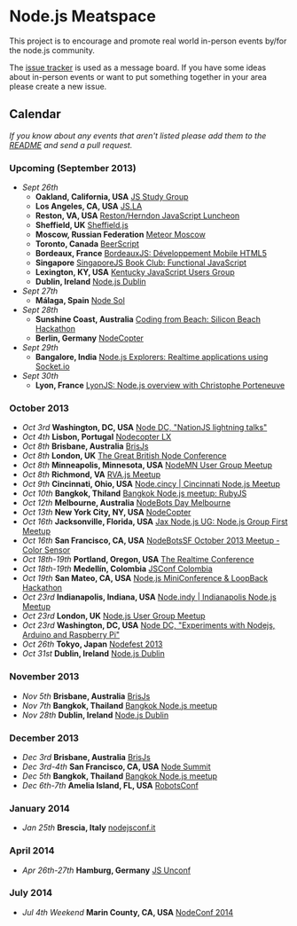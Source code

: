 Node.js Meatspace
==============

This project is to encourage and promote real world in-person events by/for the node.js community.

The [issue tracker](https://github.com/mikeal/node-meatspace/issues) is used as a message board. If you have some ideas about in-person events or want to put something together in your area please create a new issue.

## Calendar

*If you know about any events that aren't listed please add them to the [README](https://github.com/mikeal/node-meatspace/blob/gh-pages/README.md) and send a pull request.*

### Upcoming (September 2013)

* *Sept 26th*
  * **Oakland, California, USA** [JS Study Group](http://www.meetup.com/EBJavaScript/events/139340362/)
  * **Los Angeles, CA, USA** [JS.LA](http://js.la)
  * **Reston, VA, USA** [Reston/Herndon JavaScript Luncheon](http://www.meetup.com/Reston-Herndon-JavaScript-Luncheon/events/138318292/)
  * **Sheffield, UK** [Sheffield.js](http://www.meetup.com/Sheffield-js/events/137475172/)
  * **Moscow, Russian Federation** [Meteor Moscow](http://www.meetup.com/Meteor-Moscow/events/112063592/)
  * **Toronto, Canada** [BeerScript](http://www.meetup.com/torontojs/events/136914932/)
  * **Bordeaux, France** [BordeauxJS: Développement Mobile HTML5](http://www.meetup.com/BordeauxJS/events/137641142/)
  * **Singapore** [SingaporeJS Book Club: Functional JavaScript](http://www.meetup.com/Singapore-JS/events/139413902/)
  * **Lexington, KY, USA** [Kentucky JavaScript Users Group](http://www.meetup.com/Kentucky-JavaScript-Users-Group/events/141287282/)
  * **Dublin, Ireland** [Node.js Dublin](http://www.nodejsdublin.com/)
* *Sept 27th*
  * **Málaga, Spain** [Node Sol](http://www.meetup.com/Node-Sol/events/138893332/)
* *Sept 28th*
  * **Sunshine Coast, Australia** [Coding from Beach: Silicon Beach Hackathon](http://www.meetup.com/Coding-from-Beach/events/139148792/)
  * **Berlin, Germany** [NodeCopter](http://nodecopter.com/)
* *Sept 29th*
  * **Bangalore, India** [Node.js Explorers: Realtime applications using Socket.io](http://www.meetup.com/Node-js-Explorers/events/119252172/)
* *Sept 30th*
  * **Lyon, France** [LyonJS: Node.js overview with Christophe Porteneuve](http://lyonjs.org/)

### October 2013

* *Oct 3rd* **Washington, DC, USA** [Node DC, "NationJS lightning talks"](http://www.meetup.com/node-dc/events/139465312/)
* *Oct 4th* **Lisbon, Portugal** [Nodecopter LX](http://nodecopter.pt/)
* *Oct 8th* **Brisbane, Australia** [BrisJs](http://brisjs.com/)
* *Oct 8th* **London, UK** [The Great British Node Conference](http://greatbritishnodeconf.co.uk/)
* *Oct 8th* **Minneapolis, Minnesota, USA** [NodeMN User Group Meetup](https://github.com/NodeMN)
* *Oct 8th* **Richmond, VA** [RVA.js Meetup](http://rvajs.com/)
* *Oct 9th* **Cincinnati, Ohio, USA** [Node.cincy | Cincinnati Node.js Meetup](http://www.meetup.com/Node-cincy/events/140687882/)
* *Oct 10th* **Bangkok, Thiland** [Bangkok Node.js meetup: RubyJS](http://www.meetup.com/Bangkok-Node-js/events/138715032/)
* *Oct 12th* **Melbourne, Australia** [NodeBots Day Melbourne](http://nodebotsmelb.eventbrite.com.au/)
* *Oct 13th* **New York City, NY, USA** [NodeCopter](http://nodecopter.com/)
* *Oct 16th* **Jacksonville, Florida, USA** [Jax Node.js UG: Node.js Group First Meetup](http://www.meetup.com/Jax-Node-js-UG/events/141123342/)
* *Oct 16th* **San Francisco, CA, USA** [NodeBotsSF October 2013 Meetup - Color Sensor](https://github.com/nodebots/sf/issues/4)
* *Oct 18th-19th* **Portland, Oregon, USA** [The Realtime Conference](http://2013.realtimeconf.com/)
* *Oct 18th-19th* **Medellín, Colombia** [JSConf Colombia](http://jsconf.co/)
* *Oct 19th* **San Mateo, CA, USA** [Node.js MiniConference & LoopBack Hackathon](https://strongloop.eventbrite.com/)
* *Oct 23rd* **Indianapolis, Indiana, USA** [Node.indy | Indianapolis Node.js Meetup](http://www.meetup.com/Node-indy/events/119911582/)
* *Oct 23rd* **London, UK** [Node.js User Group Meetup](http://lnug.org/)
* *Oct 23rd* **Washington, DC, USA** [Node DC, "Experiments with Nodejs, Arduino and Raspberry Pi"](http://www.meetup.com/node-dc/events/140084212/)
* *Oct 26th* **Tokyo, Japan** [Nodefest 2013](http://nodefest.jp/)
* *Oct 31st* **Dublin, Ireland** [Node.js Dublin](http://www.nodejsdublin.com/)

### November 2013

* *Nov 5th* **Brisbane, Australia** [BrisJs](http://brisjs.com/)
* *Nov 7th* **Bangkok, Thailand** [Bangkok Node.js meetup](http://www.meetup.com/Bangkok-Node-js/)
* *Nov 28th* **Dublin, Ireland** [Node.js Dublin](http://www.nodejsdublin.com/)

### December 2013

* *Dec 3rd* **Brisbane, Australia** [BrisJs](http://brisjs.com/)
* *Dec 3rd-4th* **San Francisco, CA, USA** [Node Summit](http://nodesummit.com/)
* *Dec 5th* **Bangkok, Thailand** [Bangkok Node.js meetup](http://www.meetup.com/Bangkok-Node-js/)
* *Dec 6th-7th* **Amelia Island, FL, USA** [RobotsConf](http://robotsconf.com/)

### January 2014
* *Jan 25th* **Brescia, Italy** [nodejsconf.it](http://nodejsconf.it)

### April 2014
* *Apr 26th-27th* **Hamburg, Germany** [JS Unconf](http://2014.jsunconf.eu)

### July 2014
* *Jul 4th Weekend* **Marin County, CA, USA** [NodeConf 2014](http://www.nodeconf.com)
